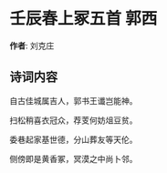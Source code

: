 # 壬辰春上冢五首 郭西

**作者**: 刘克庄

## 诗词内容

自古佳城属吉人，郭书王谶岂能神。

扫松稍喜衣冠众，荐芰何妨俎豆贫。

委巷起家基世德，分山葬友等天伦。

侧傍即是黄香冢，冥漠之中尚卜邻。

